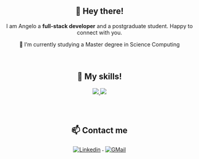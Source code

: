 <h2 align="center">👋 Hey there!</h2>

<p align="center">  
I am Angelo a <strong>full-stack developer</strong> and a postgraduate student. Happy to connect with you.
</p>

<div align="center">
 🌱 I’m currently studying a Master degree in Science Computing
</div>

<br/>
<br/>
   
<h2 align="center">🔭 My skills!</h2>

<p align="center">
  <a href="https://skillicons.dev">
    <img src="https://skillicons.dev/icons?i=js,html,css,heroku,mysql,postgres,react,vite,ruby,rails,py,blender,unity,godot&perline=10" />
    <img src="https://skillicons.dev/icons?i=emotion,styledcomponents,figma,vscode,git,github,blender,unity,godot&perline=10" />

  </a>
</p>
 
 
<br/>
<br/>
 
<h2 align="center">📫 Contact me</h2>

<p align="center">
<a href="https://www.linkedin.com/in/angelo-coronado-m/" target="_blank">
<img src="https://raw.githubusercontent.com/klaasnicolaas/ColoredBadges/master/svg/social/linkedin.svg" alt="Linkedin" style="vertical-align:top; margin:4px">
</a>  
<a href="mailto:angmogollon@gmail.com" target="_blank">
<img src="https://raw.githubusercontent.com/klaasnicolaas/ColoredBadges/prod/svg/social/gmail.svg" alt="GMail" style="vertical-align:top; margin:4px">
</a>
</p>

<!--
**Angelinis/angelinis** is a ✨ _special_ ✨ repository because its `README.md` (this file) appears on your GitHub profile.

Here are some ideas to get you started:

- 🔭 I’m currently working on ...
- 🌱 I’m currently learning ...
- 👯 I’m looking to collaborate on ...
- 🤔 I’m looking for help with ...
- 💬 Ask me about ...
- 📫 How to reach me: ...
- 😄 Pronouns: ...
- ⚡ Fun fact: ...
-->
